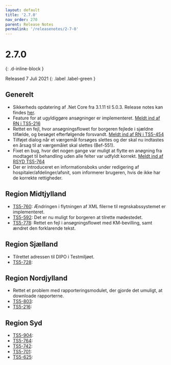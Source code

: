 ```yaml
---
layout: default
title: '2.7.0'
nav_order: 270
parent: Release Notes
permalink: '/releasenotes/2-7-0'
---
```


# 2.7.0
{: .d-inline-block }

Released 7 Juli 2021
{: .label .label-green }

## Generelt
- Sikkerheds opdatering af .Net Core fra 3.1.11 til 5.0.3. Release notes kan findes [her](https://github.com/dotnet/core/blob/main/release-notes/5.0/5.0.3/5.0.3.md).
- Feature for at ugyldiggøre ansøgninger er implementeret. [Meldt ind af RN i TS5-216](https://sd.trifork.com/browse/TS5-216)
- Rettet en fejl, hvor ansøgningsflowet for borgeren fejlede i sjældne tilfælde, og besøget efterfølgende forsvandt. [Meldt ind af RN i TS5-454](https://sd.trifork.com/browse/TS5-454)
- Tilføjet dialog når et værgemål forsøges slettes og der skal nu indtastes en årsag til at værgemålet skal slettes (Bef-551).
- Fixet en bug, hvor det nogen gange var muligt at flytte en anøgning fra modtaget til behandling uden alle felter var udfyldt korrekt. [Meldt ind af RSYD TS5-764](https://sd.trifork.com/browse/TS5-764)
- Der er introduceret en informationsboks under redigering af hospitaler/afdelinger/afsnit, som informerer brugeren, hvis de ikke har de korrekte rettigheder.

## Region Midtjylland
- [TS5-760](https://sd.trifork.com/browse/TS5-760): Ændringen i flytningen af XML filerne til regnskabssystemet er implementeret.
- [TS5-592](https://sd.trifork.com/browse/TS5-592): Det er nu muligt for borgeren at tilrette mødestedet.
- [TS5-778](https://sd.trifork.com/browse/TS5-778): Rettet en fejl i ansøgningsflowet med KM-bevilling, samt ændret den forklarende tekst.

## Region Sjælland
- Tilrettet adressen til DIPO i Testmiljøet.
- [TS5-728](https://sd.trifork.com/browse/TS5-728):

## Region Nordjylland
- Rettet et problem med rapporteringsmodulet, der gjorde det umuligt, at downloade rapporterne. 
- [TS5-803](https://sd.trifork.com/browse/TS5-803):
- [TS5-216](https://sd.trifork.com/browse/TS5-216):

## Region Syd
- [TS5-904](https://sd.trifork.com/browse/TS5-904): 
- [TS5-764](https://sd.trifork.com/browse/TS5-764): 
- [TS5-742](https://sd.trifork.com/browse/TS5-742): 
- [TS5-701](https://sd.trifork.com/browse/TS5-701): 
- [TS5-625](https://sd.trifork.com/browse/TS5-625): 
